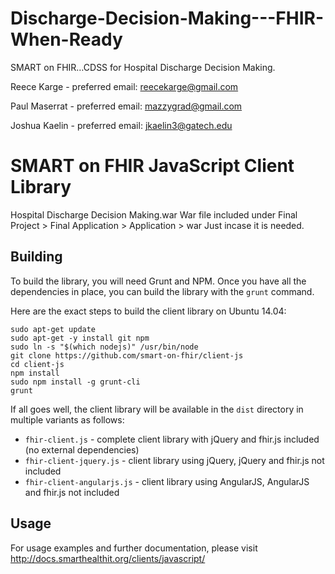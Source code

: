 # Discharge-Decision-Making---FHIR-When-Ready
SMART on FHIR…CDSS for Hospital  Discharge Decision Making. 

Reece Karge - preferred email: reecekarge@gmail.com

Paul Maserrat - preferred email: mazzygrad@gmail.com

Joshua Kaelin - preferred email: jkaelin3@gatech.edu



SMART on FHIR JavaScript Client Library
=======================================
Hospital Discharge Decision Making.war
War file included under Final Project > Final Application > Application > war  Just incase it is needed.

## Building

To build the library, you will need Grunt and NPM. Once you
have all the dependencies in place, you can build the library
with the `grunt` command.

Here are the exact steps to build the client library
on Ubuntu 14.04:

```
sudo apt-get update
sudo apt-get -y install git npm
sudo ln -s "$(which nodejs)" /usr/bin/node
git clone https://github.com/smart-on-fhir/client-js
cd client-js
npm install
sudo npm install -g grunt-cli
grunt
```

If all goes well, the client library will be available in the
`dist` directory in multiple variants as follows:

* `fhir-client.js` - complete client library with jQuery and fhir.js included (no external dependencies)
* `fhir-client-jquery.js` - client library using jQuery, jQuery and fhir.js not included
* `fhir-client-angularjs.js` - client library using AngularJS, AngularJS and fhir.js not included

## Usage

For usage examples and further documentation, please visit http://docs.smarthealthit.org/clients/javascript/
